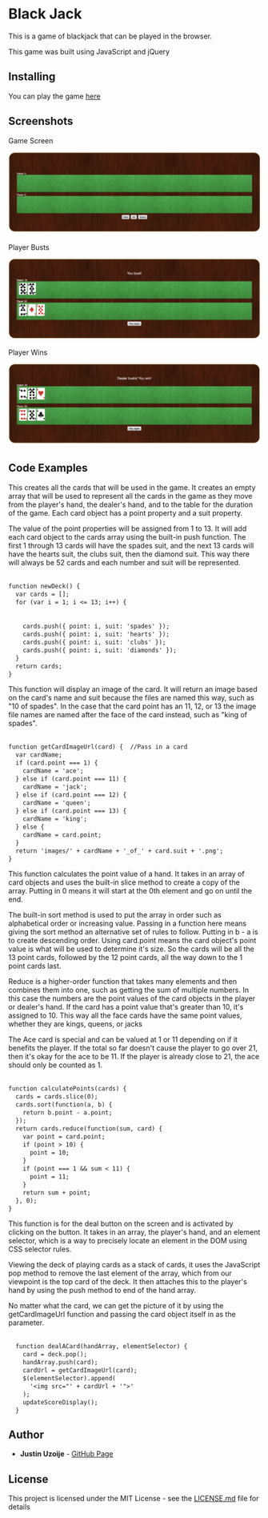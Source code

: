 # Black Jack

This is a game of blackjack that can be played in the browser.

This game was built using JavaScript and jQuery

## Installing

You can play the game [here](http://justinuzoije.com/blackjack/index.html)


## Screenshots

Game Screen

![Black Jack](blackjack1.jpg)

Player Busts

![Black Jack](blackjack2.jpg)

Player Wins

![Black Jack](blackjack3.jpg)


## Code Examples

This creates all the cards that will be used in the game. It creates an empty array that will be used to represent all the cards in the game as they move from the player's hand, the dealer's hand, and to the table for the duration of the game. Each card object has a point property and a suit property.

The value of the point properties will be assigned from 1 to 13. It will add each card object to the cards array using the built-in push function. The first 1 through 13 cards will have the spades suit, and the next 13 cards will have the hearts suit, the clubs suit, then the diamond suit. This way there will always be 52 cards and each number and suit will be represented.

```

function newDeck() {  
  var cards = [];   
  for (var i = 1; i <= 13; i++) {  


    cards.push({ point: i, suit: 'spades' });
    cards.push({ point: i, suit: 'hearts' });
    cards.push({ point: i, suit: 'clubs' });
    cards.push({ point: i, suit: 'diamonds' });
  }
  return cards;
}

```

This function will display an image of the card. It will return an image based on the card's name and suit because the files
are named this way, such as "10 of spades". In the case that the card point has an 11, 12, or 13 the image file names are named after the face of the card instead, such as "king of spades".

```

function getCardImageUrl(card) {  //Pass in a card
  var cardName;   
  if (card.point === 1) {
    cardName = 'ace';
  } else if (card.point === 11) {
    cardName = 'jack';
  } else if (card.point === 12) {
    cardName = 'queen';
  } else if (card.point === 13) {
    cardName = 'king';
  } else {
    cardName = card.point;
  }
  return 'images/' + cardName + '_of_' + card.suit + '.png';
}

```

This function calculates the point value of a hand. It takes in an array of card objects and uses the built-in slice method to create a copy of the array. Putting in 0 means it will start at the 0th element and go on until the end.

The built-in sort method is used to put the array in order such as alphabetical order or increasing value. Passing in a function here means giving the sort method an alternative set of rules to follow. Putting in b - a is to create descending order.  Using card.point means the card object's point value is what will be used to determine it's size. So the cards will be all the 13 point cards, followed by the 12 point cards, all the way down to the 1 point cards last.

Reduce is a higher-order function that takes many elements and then combines them into one, such as getting the sum of multiple numbers. In this case the numbers are the point values of the card objects in the player or dealer's hand. If the card has a point value that's greater than 10, it's assigned to 10. This way all the face cards have the same point values, whether they are kings, queens, or jacks

The Ace card is special and can be valued at 1 or 11 depending on if it benefits the player. If the total so far doesn't cause the player to go over 21, then it's okay for the ace to be 11. If the player is already close to 21, the ace should only be counted as 1.

```

function calculatePoints(cards) {  
  cards = cards.slice(0);  
  cards.sort(function(a, b) {  
    return b.point - a.point;
  });
  return cards.reduce(function(sum, card) {  
    var point = card.point;  
    if (point > 10) {   
      point = 10;
    }
    if (point === 1 && sum < 11) {  
      point = 11;
    }
    return sum + point;
  }, 0);
}

```

This function is for the deal button on the screen and is activated by clicking on the button. It takes in an array, the player's hand, and an element selector, which is a way to precisely locate an element in the DOM using CSS selector rules.

Viewing the deck of playing cards as a stack of cards, it uses the JavaScript pop method to remove the last element of the array, which from our viewpoint is the top card of the deck. It then attaches this to the player's hand by using the push method to end of the hand array.

No matter what the card, we can get the picture of it by using the getCardImageUrl function and passing the card object itself in as the parameter.


```

  function dealACard(handArray, elementSelector) {
    card = deck.pop();
    handArray.push(card);
    cardUrl = getCardImageUrl(card);
    $(elementSelector).append(
      '<img src="' + cardUrl + '">'
    );
    updateScoreDisplay();
  }

```



## Author

* **Justin Uzoije**  - [GitHub Page](https://github.com/justinuzoije)

## License

This project is licensed under the MIT License - see the [LICENSE.md](LICENSE.md) file for details
